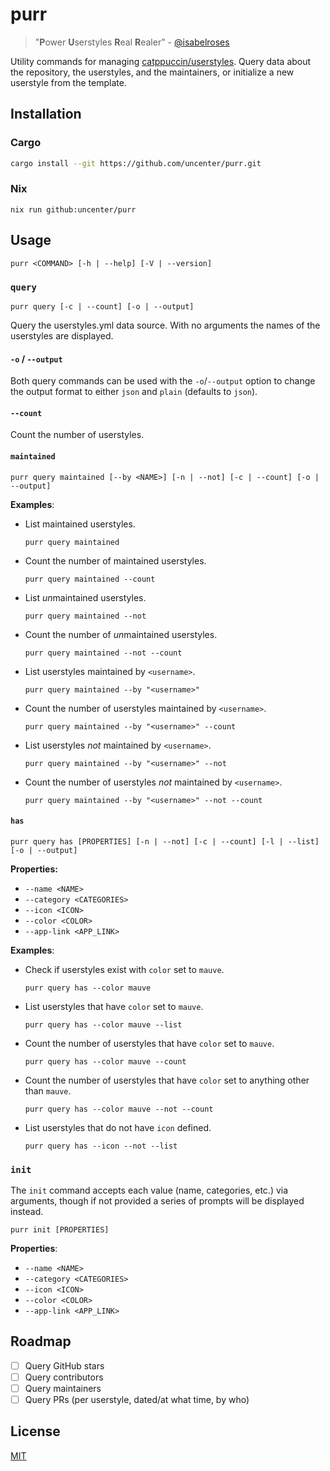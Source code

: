 # purr

> "**P**ower **U**serstyles **R**eal **R**ealer" - [@isabelroses](https://github.com/isabelroses)

Utility commands for managing [catppuccin/userstyles](https://github.com/catppuccin/userstyles). Query data about the repository, the userstyles, and the maintainers, or initialize a new userstyle from the template.

## Installation

### Cargo

```sh
cargo install --git https://github.com/uncenter/purr.git
```

### Nix

```
nix run github:uncenter/purr
```

## Usage

```
purr <COMMAND> [-h | --help] [-V | --version]
```

### `query`

```
purr query [-c | --count] [-o | --output]
```

Query the userstyles.yml data source. With no arguments the names of the userstyles are displayed.

#### `-o` / `--output`

Both query commands can be used with the `-o`/`--output` option to change the output format to either `json` and `plain` (defaults to `json`).

#### `--count`

Count the number of userstyles.

#### `maintained`

```
purr query maintained [--by <NAME>] [-n | --not] [-c | --count] [-o | --output]
```

**Examples**:

- List maintained userstyles.

  ```
  purr query maintained
  ```

- Count the number of maintained userstyles.

  ```
  purr query maintained --count
  ```

- List *un*maintained userstyles.

  ```
  purr query maintained --not
  ```

- Count the number of *un*maintained userstyles.

  ```
  purr query maintained --not --count
  ```

- List userstyles maintained by `<username>`.

  ```
  purr query maintained --by "<username>"
  ```

- Count the number of userstyles maintained by `<username>`.

  ```
  purr query maintained --by "<username>" --count
  ```

- List userstyles _not_ maintained by `<username>`.

  ```
  purr query maintained --by "<username>" --not
  ```

- Count the number of userstyles _not_ maintained by `<username>`.

  ```
  purr query maintained --by "<username>" --not --count
  ```

#### `has`

```
purr query has [PROPERTIES] [-n | --not] [-c | --count] [-l | --list] [-o | --output]
```

**Properties:**

- `--name <NAME>`
- `--category <CATEGORIES>`
- `--icon <ICON>`
- `--color <COLOR>`
- `--app-link <APP_LINK>`

**Examples**:

- Check if userstyles exist with `color` set to `mauve`.

  ```
  purr query has --color mauve
  ```

- List userstyles that have `color` set to `mauve`.

  ```
  purr query has --color mauve --list
  ```

- Count the number of userstyles that have `color` set to `mauve`.

  ```
  purr query has --color mauve --count
  ```

- Count the number of userstyles that have `color` set to anything other than `mauve`.

  ```
  purr query has --color mauve --not --count
  ```

- List userstyles that do not have `icon` defined.

  ```
  purr query has --icon --not --list
  ```

### `init`

The `init` command accepts each value (name, categories, etc.) via arguments, though if not provided a series of prompts will be displayed instead.

```
purr init [PROPERTIES]
```

**Properties**:

- `--name <NAME>`
- `--category <CATEGORIES>`
- `--icon <ICON>`
- `--color <COLOR>`
- `--app-link <APP_LINK>`

## Roadmap

- [ ] Query GitHub stars
- [ ] Query contributors
- [ ] Query maintainers
- [ ] Query PRs (per userstyle, dated/at what time, by who)

## License

[MIT](LICENSE)

```

```
